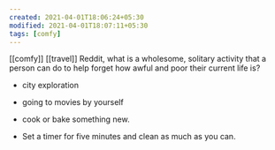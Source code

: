 ```yaml
---
created: 2021-04-01T18:06:24+05:30
modified: 2021-04-01T18:07:11+05:30
tags: [comfy]
---
```

[[comfy]]
[[travel]]
 Reddit, what is a wholesome, solitary activity that a person can do to help forget how awful and poor their current life is? 
 
 - city exploration
 -  going to movies by yourself 
 
-  cook or bake something new. 
- Set a timer for five minutes and clean as much as you can.

